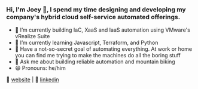 ### Hi, I'm Joey 👋, I spend my time designing and developing my company's hybrid cloud self-service automated offerings.

- 🔭 I’m currently building IaC, XaaS and IaaS automation using VMware's vRealize Suite
- 🌱 I’m currently learning Javascript, Terraform, and Python
- 🤖  Have a not-so-secret goal of automating everything. At work or home you can find me trying to make the machines do all the boring stuff
- 💬 Ask me about building reliable automation and mountain biking
- 😄 Pronouns: he/him

🏡 [website][website] | 👔 [linkedin][linkedin]
 

[linkedin]: https://linkedin.com/in/joeykleinsorge
[website]: https://joeykleinsorge.com
